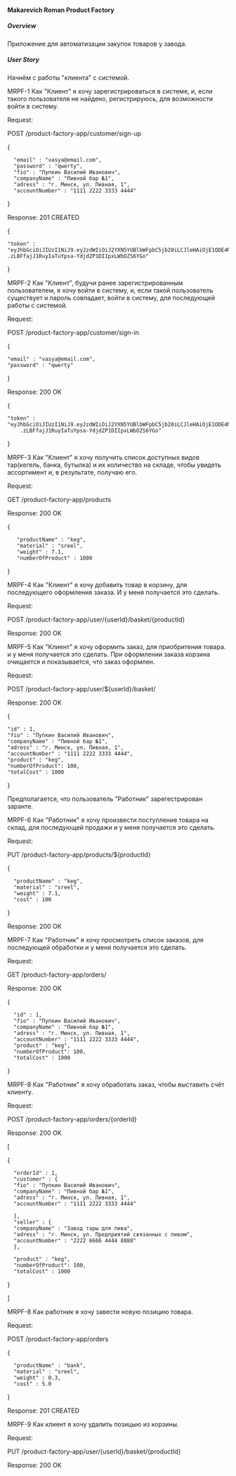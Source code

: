 #### **Makarevich Roman Product Factory**

##### **Overview**

Приложение для автоматизации закупок товаров у завода.

##### **User Story**

Начнём с работы "клиента" с системой.

MRPF-1 Как "Клиент" я хочу зарегистрироваться в системе, и, если такого пользователя не найдено, регистрируюсь, 
       для возможности войти в систему.

Request:

POST /product-factory-app/customer/sign-up


{

      "email" : "vasya@email.com",
      "password" : "qwerty",
      "fio" : "Пупкин Василий Иванович",
      "companyName" : "Пивной бар №1",
      "adress" : "г. Минск, ул. Пивная, 1",
      "accountNumber" : "1111 2222 3333 4444" 
      
}

Response: 201 CREATED

{

    "token" : "eyJhbGciOiJIUzI1NiJ9.eyJzdWIiOiJ2YXN5YUBlbWFpbC5jb20iLCJleHAiOjE1ODE4MTY1OTQsImlhdCI6MTU4MTc4MDU5NH0
    .zLBFfajJ1RuyIaTuYpsa-YdjdZP1DIIpxLWbOZS6YGo"
 
}


MRPF-2 Как "Клиент", будучи ранее зарегистрированным пользователем, я хочу войти в систему, 
       и, если такой пользователь существует и пароль совпадает, войти в систему, для последующей работы с системой.

Request:

POST /product-factory-app/customer/sign-in

{

    "email" : "vasya@email.com",
    "password" : "qwerty"
  
}

Response: 200 OK 

{

    "token" : "eyJhbGciOiJIUzI1NiJ9.eyJzdWIiOiJ2YXN5YUBlbWFpbC5jb20iLCJleHAiOjE1ODE4MTY1OTQsImlhdCI6MTU4MTc4MDU5NH0
        .zLBFfajJ1RuyIaTuYpsa-YdjdZP1DIIpxLWbOZS6YGo"
  
}


MRPF-3 Как "Клиент" я хочу получить список доступных видов тар(кегель, банка, бутылка) и их количество на складе, 
       чтобы увидеть ассортимент и, в результате, получаю его.

Request:

GET /product-factory-app/products

Response: 200 OK

{

       "productName" : "keg",
       "material" : "sreel",
       "weight" : 7.1,
       "numberOfProduct" : 1000   
}



MRPF-4 Как "Клиент" я хочу добавить товар в корзину, для последующего оформления заказа. И у меня получается это сделать.

Request:

POST /product-factory-app/user/{userId}/basket/{productId}


Response: 200 OK


MRPF-5 Как "Клиент" я хочу оформить заказ, для приобритения товара. и у меня получается это сделать. 
       При оформлении заказа корзина очищается и показывается, что заказ оформлен.

Request:

POST /product-factory-app/user/${userId}/basket/

Response: 200 OK

{

    "id" : 1,
    "fio" : "Пупкин Василий Иванович",
    "companyName" : "Пивной бар №1",
    "adress" : "г. Минск, ул. Пивная, 1",
    "accountNumber" : "1111 2222 3333 4444",
    "product" : "keg", 
    "numberOfProduct": 100,
    "totalCost" : 1000 

}

Предполагается, что пользователь "Работник" зарегестрирован заранте.

MRPF-6 Как "Работник" я хочу произвести поступление товара на склад, для последующей продажи и у меня получается это сделать.
       

Request:


PUT /product-factory-app/products/${productId}
 
  {
  
      "productName" : "keg",
      "material" : "sreel",
      "weight" : 7.1,
      "cost" : 100
      
  }

Response: 200 OK


MRPF-7 Как "Работник" я хочу просмотреть список заказов, для последующей обработки и у меня получается это сделать.

Request:

GET /product-factory-app/orders/

Response: 200 OK

  {
  
      "id" : 1,
      "fio" : "Пупкин Василий Иванович",
      "companyName" : "Пивной бар №1",
      "adress" : "г. Минск, ул. Пивная, 1",
      "accountNumber" : "1111 2222 3333 4444",
      "product" : "keg", 
      "numberOfProduct": 100,
      "totalCost" : 1000 
      
  }


MRPF-8 Как "Работник" я хочу обработать заказ, чтобы выставить счёт клиенту.

Request:

POST /product-factory-app/orders/{orderId}

Response: 200 OK

[

  {
  
      "orderId" : 1,
      "customer" : {
      "fio" : "Пупкин Василий Иванович",
      "companyName" : "Пивной бар №1",
      "adress" : "г. Минск, ул. Пивная, 1",
      "accountNumber" : "1111 2222 3333 4444"
      
      },
      "seller" : {
      "companyName" : "Завод тары для пива", 
      "adress" : "г. Минск, ул. Предприятий связанных с пивом",
      "accountNumber" : "2222 6666 4444 8888"
      },
      
      "product" : "keg", 
      "numberOfProduct": 100,
      "totalCost" : 1000  
         
  }
  
]


MRPF-8 Как работник я хочу завести новую позицию товара.

Request:

POST /product-factory-app/orders

{
  
      "productName" : "bank",
      "material" : "sreel",
      "weight" : 0.3,
      "cost" : 5.0
      
}

Response: 201 CREATED


MRPF-9 Как клиент я хочу удалить позицыю из корзины.

Request:

PUT /product-factory-app/user/{userId}/basket/{productId}

Response: 200 OK